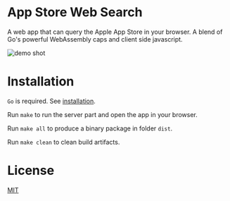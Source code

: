 # App Store Web Search

A web app that can query the Apple App Store in your browser. A blend of Go's powerful WebAssembly caps and client side javascript.

![demo shot](demo/shot1.png)

# Installation

`Go` is required. See [installation](https://golang.org/doc/install).

Run `make` to run the server part and open the app in your browser.

Run `make all` to produce a binary package in folder `dist`.

Run `make clean` to clean build artifacts.

# License

[MIT](LICENSE)